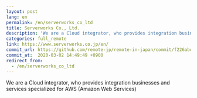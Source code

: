 ```yaml
---
layout: post
lang: en
permalink: /en/serverworks_co_ltd
title: Serverworks Co., Ltd.
description: 'We are a Cloud integrator, who provides integration businesses and services specialized for AWS (Amazon Web Services)'
categories: full_remote
link: https://www.serverworks.co.jp/en/
commit_url: https://github.com/remote-jp/remote-in-japan/commit/f226abd4ebb62318f7f73f197f1df9bbb1ebe18a
commit_at:  2020-03-02 14:49:49 +0900
redirect_from:
  - /en/serverworks_co_ltd
---
```


<p>We are a Cloud integrator, who provides integration businesses and services specialized for AWS (Amazon Web Services)</p>

